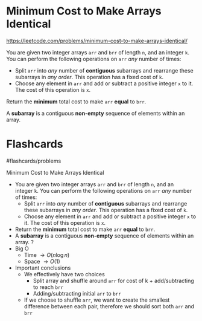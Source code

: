 # Minimum Cost to Make Arrays Identical
https://leetcode.com/problems/minimum-cost-to-make-arrays-identical/

You are given two integer arrays `arr` and `brr` of length `n`, and an integer `k`. You can perform the following operations on `arr` _any_ number of times:

- Split `arr` into _any_ number of **contiguous** subarrays and rearrange these subarrays in _any order_. This operation has a fixed cost of `k`.
- Choose any element in `arr` and add or subtract a positive integer `x` to it. The cost of this operation is `x`.
    
Return the **minimum** total cost to make `arr` **equal** to `brr`.

A **subarray** is a contiguous **non-empty** sequence of elements within an array.

# Flashcards
#flashcards/problems 

Minimum Cost to Make Arrays Identical
- You are given two integer arrays `arr` and `brr` of length `n`, and an integer `k`. You can perform the following operations on `arr` _any_ number of times:
	- Split `arr` into _any_ number of **contiguous** subarrays and rearrange these subarrays in _any order_. This operation has a fixed cost of `k`.
	- Choose any element in `arr` and add or subtract a positive integer `x` to it. The cost of this operation is `x`.
- Return the **minimum** total cost to make `arr` **equal** to `brr`.
- A **subarray** is a contiguous **non-empty** sequence of elements within an array.
?
- Big O
	- Time $\to O(n \log n)$
	- Space $\to O(1)$
- Important conclusions
	- We effectively have two choices
		- Split array and shuffle around `arr` for cost of k + add/subtracting to reach `brr`
		- Adding/subtracting initial `arr` to `brr`
	- If we choose to shuffle `arr`, we want to create the smallest difference between each pair, therefore we should sort both `arr` and `brr`
<!--SR:!2025-01-21,3,250-->